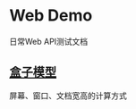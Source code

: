 # Web Demo
日常Web API测试文档
## [盒子模型](https://github.com/swlws/Web/blob/master/2017-9-21/point.md "盒子模型")
屏幕、窗口、文档宽高的计算方式
